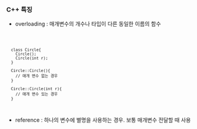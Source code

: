 ### C++ 특징
* overloading : 매개변수의 개수나 타입이 다른 동일한 이름의 함수
<code>

      class Circle{
        Circle();
        Circle(int r);
      }

      Circle::Circle(){
        // 매개 변수 없는 경우
      }

      Circle::Circle(int r){
        // 매개 변수 있는 경우
      }

</code>

* reference : 하나의 변수에 별명을 사용하는 경우. 보통 매개변수 전달할 때 사용
<code>



</code>
